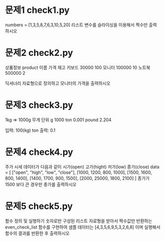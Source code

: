 # 문제1 check1.py

numbers = [1,3,5,8,7,6,3,10,5,20]
리스트 변수를 슬라이싱을 이용해서 짝수만 출력하시오

# 문제2 check2.py

상품정보 product
이름    가격    재고
키보드  30000   100
모니터  100000  10
노트북  500000  2

딕셔너리 자료형으로 정의하고 모니터의 가격을 출력하시오

# 문제3 check3.py

1kg => 1000g
무게 단위
g 1000
ton 0.001
pound 2.204

입력: 100(kg) ton
출력: 0.1

# 문제4 check4.py

주가 시세 데이터가 다음과 같이 
시가(open)  고가(hight)  저가(low) 종가(close)
data = [
["open", "high", "low", "close"],
[1000, 1200, 800, 1000],
[1500, 1600, 800, 1400],
[1400, 1700, 900, 1500],
[2000, 25000, 1800, 2100] ]
종가가 1500 보다 큰 경우만 종가를 출력하시오

# 문제5 check5.py

함수 정의 및 실행하기
숫자로만 구성된 리스트 자료형을 받아서 짝수값만 반환하는 
even_check_list 함수를 구현하여 
샘플 데이터는 [4,3,5,6,9,5,3,2,6,8] 이며 실행해서 함수의 결과를 반환한 후  출력하시오